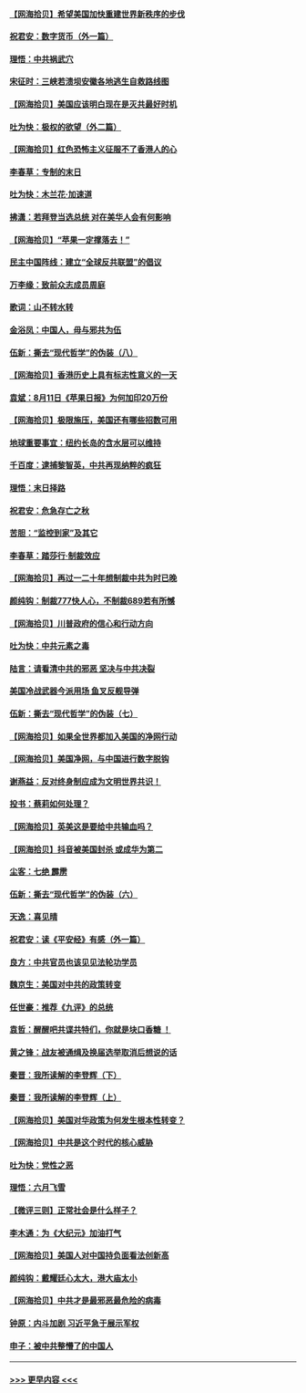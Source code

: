 #### [【网海拾贝】希望美国加快重建世界新秩序的步伐](../pages/nsc993/n12334224.md?t=08170102) 
#### [祝君安：数字货币（外一篇）](../pages/nsc993/n12334186.md?t=08170102) 
#### [理悟：中共祸武穴](../pages/nsc993/n12333962.md?t=08170102) 
#### [宋征时：三峡若溃坝安徽各地逃生自救路线图](../pages/nsc993/n12332450.md?t=08170102) 
#### [【网海拾贝】美国应该明白现在是灭共最好时机](../pages/nsc993/n12332313.md?t=08170102) 
#### [吐为快：极权的欲望（外二篇）](../pages/nsc993/n12332089.md?t=08170102) 
#### [【网海拾贝】红色恐怖主义征服不了香港人的心](../pages/nsc993/n12329296.md?t=08170102) 
#### [李春草：专制的末日](../pages/nsc993/n12329079.md?t=08170102) 
#### [吐为快：木兰花‧加速道](../pages/nsc993/n12327366.md?t=08170102) 
#### [拂潇：若拜登当选总统 对在美华人会有何影响](../pages/nsc993/n12295996.md?t=08170102) 
#### [【网海拾贝】“苹果一定撑落去！”](../pages/nsc993/n12326784.md?t=08170102) 
#### [民主中国阵线：建立“全球反共联盟”的倡议](../pages/nsc993/n12324177.md?t=08170102) 
#### [万李缘：致前众志成员周庭](../pages/nsc993/n12324635.md?t=08170102) 
#### [歌词：山不转水转](../pages/nsc993/n12324599.md?t=08170102) 
#### [金浴凤：中国人，毋与邪共为伍](../pages/nsc993/n12324257.md?t=08170102) 
#### [伍新：撕去“现代哲学”的伪装（八）](../pages/nsc993/n12324188.md?t=08170102) 
#### [【网海拾贝】香港历史上具有标志性意义的一天](../pages/nsc993/n12324021.md?t=08170102) 
#### [袁斌：8月11日《苹果日报》为何加印20万份](../pages/nsc993/n12323955.md?t=08170102) 
#### [【网海拾贝】极限施压，美国还有哪些招数可用](../pages/nsc993/n12322512.md?t=08170102) 
#### [地球重要事宜：纽约长岛的含水层可以维持](../pages/nsc993/n12321844.md?t=08170102) 
#### [千百度：逮捕黎智英，中共再现纳粹的疯狂](../pages/nsc993/n12321777.md?t=08170102) 
#### [理悟：末日择路](../pages/nsc993/n12320812.md?t=08170102) 
#### [祝君安：危急存亡之秋](../pages/nsc993/n12320795.md?t=08170102) 
#### [苦胆：“监控到家”及其它](../pages/nsc993/n12320751.md?t=08170102) 
#### [李春草：踏莎行·制裁效应](../pages/nsc993/n12318290.md?t=08170102) 
#### [【网海拾贝】再过一二十年想制裁中共为时已晚](../pages/nsc993/n12318195.md?t=08170102) 
#### [颜纯钩：制裁777快人心，不制裁689若有所憾](../pages/nsc993/n12316912.md?t=08170102) 
#### [【网海拾贝】川普政府的信心和行动方向](../pages/nsc993/n12316673.md?t=08170102) 
#### [吐为快：中共元素之毒](../pages/nsc993/n12316547.md?t=08170102) 
#### [陆言：请看清中共的邪恶 坚决与中共决裂](../pages/nsc993/n12315784.md?t=08170102) 
#### [美国冷战武器今派用场 鱼叉反舰导弹](../pages/nsc993/n12316258.md?t=08170102) 
#### [伍新：撕去“现代哲学”的伪装（七）](../pages/nsc993/n12315846.md?t=08170102) 
#### [【网海拾贝】如果全世界都加入美国的净网行动](../pages/nsc993/n12315588.md?t=08170102) 
#### [【网海拾贝】美国净网，与中国进行数字脱钩](../pages/nsc993/n12312813.md?t=08170102) 
#### [谢燕益：反对终身制应成为文明世界共识！](../pages/nsc993/n12310465.md?t=08170102) 
#### [投书：蔡莉如何处理？](../pages/nsc993/n12310224.md?t=08170102) 
#### [【网海拾贝】英美这是要给中共输血吗？](../pages/nsc993/n12307646.md?t=08170102) 
#### [【网海拾贝】抖音被美国封杀 或成华为第二](../pages/nsc993/n12305277.md?t=08170102) 
#### [尘客：七绝 霹雳](../pages/nsc993/n12304053.md?t=08170102) 
#### [伍新：撕去“现代哲学”的伪装（六）](../pages/nsc993/n12303243.md?t=08170102) 
#### [天逸：喜见晴](../pages/nsc993/n12303226.md?t=08170102) 
#### [祝君安：读《平安经》有感（外一篇）](../pages/nsc993/n12303170.md?t=08170102) 
#### [良方：中共官员也该见见法轮功学员](../pages/nsc993/n12302985.md?t=08170102) 
#### [魏京生：美国对中共的政策转变](../pages/nsc993/n12302929.md?t=08170102) 
#### [任世豪：推荐《九评》的总统](../pages/nsc993/n12302838.md?t=08170102) 
#### [袁哲：醒醒吧共谍共特们，你就是块口香糖 ！](../pages/nsc993/n12302678.md?t=08170102) 
#### [黄之锋：战友被通缉及换届选举取消后想说的话](../pages/nsc993/n12302681.md?t=08170102) 
#### [秦晋：我所读解的李登辉（下）](../pages/nsc993/n12302171.md?t=08170102) 
#### [秦晋：我所读解的李登辉（上）](../pages/nsc993/n12301979.md?t=08170102) 
#### [【网海拾贝】美国对华政策为何发生根本性转变？](../pages/nsc993/n12302091.md?t=08170102) 
#### [【网海拾贝】中共是这个时代的核心威胁](../pages/nsc993/n12300541.md?t=08170102) 
#### [吐为快：党性之恶](../pages/nsc993/n12300263.md?t=08170102) 
#### [理悟：六月飞雪](../pages/nsc993/n12300243.md?t=08170102) 
#### [【微评三则】正常社会是什么样子？](../pages/nsc993/n12300228.md?t=08170102) 
#### [李木通：为《大纪元》加油打气](../pages/nsc993/n12280363.md?t=08170102) 
#### [【网海拾贝】美国人对中国持负面看法创新高](../pages/nsc993/n12298720.md?t=08170102) 
#### [颜纯钩：戴耀廷心太大，港大庙太小](../pages/nsc993/n12297682.md?t=08170102) 
#### [【网海拾贝】中共才是最邪恶最危险的病毒](../pages/nsc993/n12296470.md?t=08170102) 
#### [钟原：内斗加剧 习近平急于展示军权](../pages/nsc993/n12292544.md?t=08170102) 
#### [申子：被中共整懵了的中国人](../pages/nsc993/n12291389.md?t=08170102) 

----
#### [ >>> 更早内容 <<< ](../indexes/nsc993-earlier.md)
